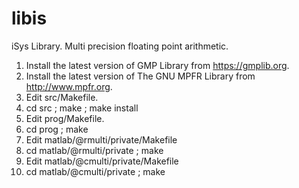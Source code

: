 # libis
iSys Library. Multi precision floating point arithmetic.

1. Install the latest version of GMP Library from https://gmplib.org.
2. Install the latest version of The GNU MPFR Library from http://www.mpfr.org.
3. Edit src/Makefile.
4. cd src ; make ; make install
5. Edit prog/Makefile.
6. cd prog ; make 
7. Edit matlab/@rmulti/private/Makefile
8. cd matlab/@rmulti/private ; make
9. Edit matlab/@cmulti/private/Makefile
10. cd matlab/@cmulti/private ; make
